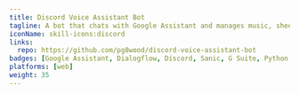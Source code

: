 ```yaml
---
title: Discord Voice Assistant Bot
tagline: A bot that chats with Google Assistant and manages music, sheets, more.
iconName: skill-icons:discord
links:
  repo: https://github.com/pg8wood/discord-voice-assistant-bot
badges: [Google Assistant, Dialogflow, Discord, Sanic, G Suite, Python 3]
platforms: [web]
weight: 35
---
```

